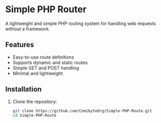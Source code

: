 # Simple PHP Router
A lightweight and simple PHP routing system for handling web requests without a framework.
## Features
- Easy-to-use route definitions
- Supports dynamic and static routes
- Simple GET and POST handling
- Minimal and lightweight

## Installation
1. Clone the repository:
   ```sh
   git clone https://github.com/ComibyteOrg/Simple-PHP-Route.git
   cd Simple-PHP-Route
